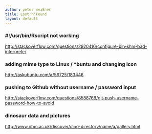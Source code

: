 ```yaml
---
author: peter meißner
title: Lost'n'Found
layout: default
---
```


### #!/usr/bin/Rscript not working 

http://stackoverflow.com/questions/2920416/configure-bin-shm-bad-interpreter


### adding mime type to Linux / *buntu and changing icon

http://askubuntu.com/a/56725/183446


### pushing to Github without username / password input 

http://stackoverflow.com/questions/8588768/git-push-username-password-how-to-avoid


### dinosaur data and pictures

http://www.nhm.ac.uk/discover/dino-directory/name/a/gallery.html



